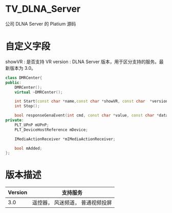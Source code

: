 # TV_DLNA_Server
公司 DLNA Server 的 Platium 源码

# 自定义字段

showVR  : 是否支持 VR
version : DLNA Server 版本，用于区分支持的服务。最新版本为 3.0。 


``` c++
class DMRCenter{
public:
    DMRCenter();
    virtual ~DMRCenter();

    int Start(const char *name,const char *showVR, const char  *version, const char* uuid);
    int Stop();

    bool responseGenaEvent(int cmd, const char *value, const char *data);
private:
    PLT_UPnP mUPnP;
    PLT_DeviceHostReference mDevice;

    IMediaActionReceiver *mIMediaActionReceiver;

    bool mAdded;
};
```

# 版本描述

| Version | 支持服务 | 
| --- | --- |
| 3.0 | 遥控器， 风迷频道， 普通视频投屏 |
